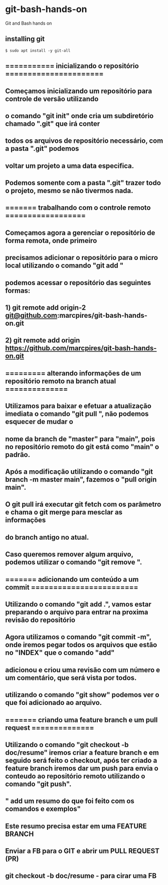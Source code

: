 # git-bash-hands-on

Git and Bash hands on

## installing git

```shell
$ sudo apt install -y git-all
```

## =========== inicializando o repositório ======================
## Começamos inicializando um repositório para controle de versão utilizando
## o comando "git init" onde cria um subdiretório chamado ".git" que irá conter
## todos os arquivos de repositório necessário, com a  pasta ".git" podemos
## voltar um projeto a uma data especifica.
## Podemos somente com a pasta ".git" trazer todo o projeto, mesmo se não tivermos nada.

## ======= trabalhando com o controle remoto ==================
## Começamos agora a gerenciar o repositório de forma remota, onde primeiro 
## precisamos adicionar o repositório para o micro local utilizando o comando "git add <Nome> <URL>"
## podemos acessar o repositório das seguintes formas:
## 1) git remote add origin-2 git@github.com:marcpires/git-bash-hands-on.git
## 2) git remote add origin https://github.com/marcpires/git-bash-hands-on.git

## ========= alterando informações de um repositório remoto na branch atual ==============
## Utilizamos para baixar e efetuar a atualização imediata o comando "git pull <nome>", não podemos esquecer de mudar o
## nome da branch de "master" para "main", pois no repositório remoto do git está como "main" o padrão.
## Após a modificação utilizando o comando "git branch -m master main", fazemos o "pull origin main".
## O git pull irá executar git fetch com os parâmetro e chama o git merge para mesclar as informações
## do branch antigo no atual.
## Caso queremos remover algum arquivo, podemos utilizar o comando "git remove <nome>".

## ======= adicionando um conteúdo a um commit ========================
## Utilizando o comando "git add .", vamos estar preparando o arquivo para entrar na proxima revisão do repositório
## Agora utilizamos o comando "git commit -m", onde iremos pegar todos os arquivos que estão no "INDEX" que o comando "add"
## adicionou e criou uma revisão com um número e um comentário, que será vista por todos.
## utilizando o comando "git show" podemos ver o que foi adicionado ao arquivo.

## ======= criando uma feature branch e um pull request ==============
## Utilizando o comando "git checkout -b doc/resume" iremos criar a feature branch e em seguido será feito o checkout, após ter criado a feature branch iremos dar um push para envia o conteudo ao repositório remoto utilizando o comando "git push".








## " add um resumo do que foi feito com os comandos e exemplos"
## Este resumo precisa estar em uma FEATURE BRANCH
## Enviar a FB para o GIT e abrir um PULL REQUEST (PR)

## git checkout -b doc/resume - para cirar uma FB 

